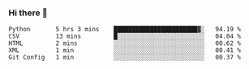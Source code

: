 ### Hi there 👋

<!--START_SECTION:waka-->
```text
Python       5 hrs 3 mins    ███████████████████████▓░   94.19 % 
CSV          13 mins         █░░░░░░░░░░░░░░░░░░░░░░░░   04.04 % 
HTML         2 mins          ░░░░░░░░░░░░░░░░░░░░░░░░░   00.62 % 
XML          1 min           ░░░░░░░░░░░░░░░░░░░░░░░░░   00.41 % 
Git Config   1 min           ░░░░░░░░░░░░░░░░░░░░░░░░░   00.37 % 
```
<!--END_SECTION:waka-->

<!--
**arlenxuzj/arlenxuzj** is a ✨ _special_ ✨ repository because its `README.md` (this file) appears on your GitHub profile.

Here are some ideas to get you started:

- 🔭 I’m currently working on ...
- 🌱 I’m currently learning ...
- 👯 I’m looking to collaborate on ...
- 🤔 I’m looking for help with ...
- 💬 Ask me about ...
- 📫 How to reach me: ...
- 😄 Pronouns: ...
- ⚡ Fun fact: ...
-->
